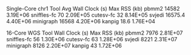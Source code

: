 Single-Core chr1
Tool    Avg Wall Clock (s)  Max RSS (kb)
pbmm2   14582   3.19E+06
sniffles-fc 70  2.09E+05
cutesv-fc   32  8.14E+05
svjedi  16575.4 4.40E+06
minigraph   16568   4.20E+06
kanpig  18.6    1.76E+04

16-Core WGS
Tool    Wall Clock (s)  Max RSS (kb)
pbmm2   7976    2.81E+07
sniffles-fc 56  1.30E+06
cutesv-fc   63  1.28E+06
svjedi  8221    2.31E+07
minigraph   8126    2.20E+07
kanpig  43  1.72E+06
